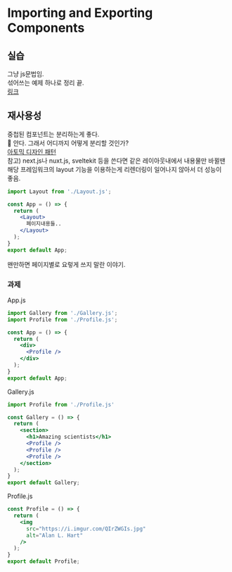# Importing and Exporting Components

## 실습
그냥 js문법임.  
섞어쓰는 예제 하나로 정리 끝.  
[링크](http://localhost:3000/week01/import-export)

## 재사용성
중첩된 컴포넌트는 분리하는게 좋다.  
🤔 안다. 그래서 어디까지 어떻게 분리할 것인가?  
[아토믹 디자인 패턴](https://velog.io/@teo?tag=atomic-design-pattern)  
참고) next.js나 nuxt.js, sveltekit 등을 쓴다면 같은 레이아웃내에서 내용물만 바뀔땐  해당 프레임워크의 layout 기능을 이용하는게 리렌더링이 일어나지 않아서 더 성능이 좋음.
```jsx
import Layout from './Layout.js';

const App = () => {
  return (
    <Layout>
      페이지내용들..
    </Layout>
  );
}
export default App;
```
왠만하면 페이지별로 요렇게 쓰지 말란 이야기.

### 과제
App.js
```jsx
import Gallery from './Gallery.js';
import Profile from './Profile.js';

const App = () => {
  return (
    <div>
      <Profile />
    </div>
  );
}
export default App;
```

Gallery.js
```jsx
import Profile from './Profile.js'

const Gallery = () => {
  return (
    <section>
      <h1>Amazing scientists</h1>
      <Profile />
      <Profile />
      <Profile />
    </section>
  );
}
export default Gallery;
```

Profile.js
```jsx
const Profile = () => {
  return (
    <img
      src="https://i.imgur.com/QIrZWGIs.jpg"
      alt="Alan L. Hart"
    />
  );
}
export default Profile;
```